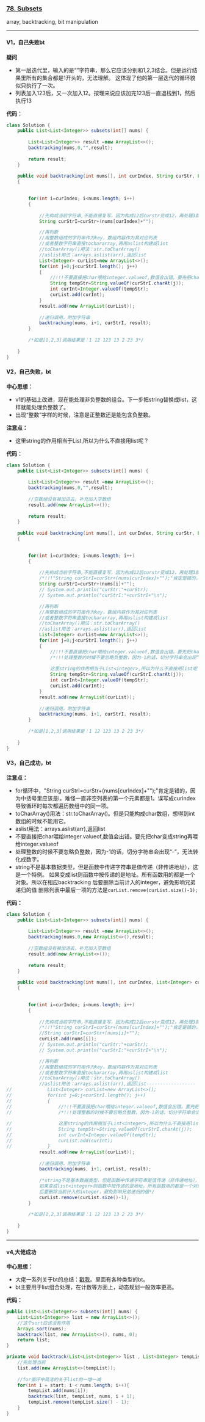 ### [78. Subsets](https://leetcode.com/problems/subsets/)

array, backtracking, bit manipulation

---

#### V1，自己失败bt

**疑问**
- 第一层迭代里，输入的是“”字符串，那么它应该分别和1,2,3结合。但是运行结果里所有的集合都是1开头的，无法理解。
这体现了他的第一层迭代的循环貌似只执行了一次。
- 列表加入123后，又一次加入12。按理来说应该加完123后一直退栈到1，然后执行13

**代码：**
```java
class Solution {
    public List<List<Integer>> subsets(int[] nums) {
        
        List<List<Integer>> result =new ArrayList<>();
        backtracking(nums,0,"",result);
        
        return result;
    }
    
    public void backtracking(int nums[], int curIndex, String curStr, List<List<Integer>> result)
    {

        
        for(int i=curIndex; i<nums.length; i++)
        {
            
            //先构成当前字符串,不能直接复写，因为构成12后curstr变成12，再处理3就没办法实现13了
            String curStrI=curStr+(nums[curIndex]+"");

            //再判断
            //用整数组成的字符串作为key，数组内容作为其对应列表
            //或者整数字符串直接tochararray,再用aslist构建成list
            //toCharArray()用法：str.toCharArray()
            //aslist用法：arrays.aslist(arr),返回list
            List<Integer> curList=new ArrayList<>();
            for(int j=0;j<curStrI.length(); j++)
            {
                //!!!不要直接把char喂给integer.valueof,数值会出错。要先把char变成string再喂给integer.valueof
                String tempStr=String.valueOf(curStrI.charAt(j));
                int curInt=Integer.valueOf(tempStr);
                curList.add(curInt);
            }
            result.add(new ArrayList(curList));
            
            //递归调用，附加字符串
            backtracking(nums, i+1, curStrI, result);
        }
        
        /*如是[1,2,3]调用结果是：1 12 123 13 2 23 3*/
        
    }
}
```

#### V2，自己失败，bt

**中心思想：**
- v1的基础上改进，现在能处理非负整数的组合。下一步把string替换成list，这样就能处理负整数了。
- 出现“整数”字样的时候，注意是正整数还是能包含负整数。

**注意点：**
- 这里string的作用相当于List<integer>,所以为什么不直接用list呢？

**代码：**
```java
class Solution {
    public List<List<Integer>> subsets(int[] nums) {
        
        List<List<Integer>> result =new ArrayList<>();
        backtracking(nums,0,"",result);
        
        //空数组没有被加进去，补充加入空数组
        result.add(new ArrayList<>());
        
        return result;
    }
    
    public void backtracking(int nums[], int curIndex, String curStr, List<List<Integer>> result)
    {

        
        for(int i=curIndex; i<nums.length; i++)
        {
            
            //先构成当前字符串,不能直接复写，因为构成12后curstr变成12，再处理3就没办法实现13了
            /*!!!"String curStrI=curStr+(nums[curIndex]+"");"肯定是错的，因为中括号里应该是i。难怪一直非空列表的第一个元素都是1*/
            String curStrI=curStr+(nums[i]+"");
            // System.out.println("curStr:"+curStr);
            // System.out.println("curStrI:"+curStrI+"\n");

            //再判断
            //用整数组成的字符串作为key，数组内容作为其对应列表
            //或者整数字符串直接tochararray,再用aslist构建成list
            //toCharArray()用法：str.toCharArray()
            //aslist用法：arrays.aslist(arr),返回list
            List<Integer> curList=new ArrayList<>();
            for(int j=0;j<curStrI.length(); j++)
            {
                //!!!不要直接把char喂给integer.valueof,数值会出错。要先把char变成string再喂给integer.valueof
                /*!!!处理整数的时候不要忽略负整数，因为-1的话，切分字符串会出现“-”，无法转化成数字。
                
                这里string的作用相当于List<integer>,所以为什么不直接用list呢？*/
                String tempStr=String.valueOf(curStrI.charAt(j));
                int curInt=Integer.valueOf(tempStr);
                curList.add(curInt);
            }
            result.add(new ArrayList(curList));
            
            //递归调用，附加字符串
            backtracking(nums, i+1, curStrI, result);
        }
        
        /*如是[1,2,3]调用结果是：1 12 123 13 2 23 3*/
        
    }
}
```

#### V3，自己成功，bt

**注意点：**
- for循环中，"String curStrI=curStr+(nums[curIndex]+"");"肯定是错的，因为中括号里应该是i。难怪一直非空列表的第一个元素都是1。误写成curindex导致循环时每次都遍历数组中的同一项。
- toCharArray()用法：str.toCharArray()。但是只能构成char数组，想得到int数组的时候不能用它。
- aslist用法：arrays.aslist(arr),返回list
- 不要直接把char喂给integer.valueof,数值会出错。要先把char变成string再喂给integer.valueof
- 处理整数的时候不要忽略负整数，因为-1的话，切分字符串会出现“-”，无法转化成数字。
- string不是基本数据类型，但是函数中传递字符串是值传递（非传递地址），这是一个特例。
如果变成list<integer>则函数中按传递的是地址。所有函数用的都是一个对象。所以在相应backtracking
后要删除当前计入的integer，避免影响兄弟递归的值
删除列表中最后一项的方法是`curList.remove(curList.size()-1);`

**代码：**
```java
class Solution {
    public List<List<Integer>> subsets(int[] nums) {
        
        List<List<Integer>> result =new ArrayList<>();
        backtracking(nums,0,new ArrayList<>(),result);
        
        //空数组没有被加进去，补充加入空数组
        result.add(new ArrayList<>());
        
        return result;
    }
    
    public void backtracking(int nums[], int curIndex, List<Integer> curList, List<List<Integer>> result)
    {

        
        for(int i=curIndex; i<nums.length; i++)
        {
            
            //先构成当前字符串,不能直接复写，因为构成12后curstr变成12，再处理3就没办法实现13了
            /*!!!"String curStrI=curStr+(nums[curIndex]+"");"肯定是错的，因为中括号里应该是i。难怪一直非空列表的第一个元素都是1*/
            //String curStrI=curStr+(nums[i]+"");
            curList.add(nums[i]);
            // System.out.println("curStr:"+curStr);
            // System.out.println("curStrI:"+curStrI+"\n");

            //再判断
            //用整数组成的字符串作为key，数组内容作为其对应列表
            //或者整数字符串直接tochararray,再用aslist构建成list
            //toCharArray()用法：str.toCharArray()
            //aslist用法：arrays.aslist(arr),返回list------------------
//             List<Integer> curList=new ArrayList<>();
//             for(int j=0;j<curStrI.length(); j++)
//             {
//                 //!!!不要直接把char喂给integer.valueof,数值会出错。要先把char变成string再喂给integer.valueof
//                 /*!!!处理整数的时候不要忽略负整数，因为-1的话，切分字符串会出现“-”，无法转化成数字。
                
//                 这里string的作用相当于List<integer>,所以为什么不直接用list呢？*/
//                 String tempStr=String.valueOf(curStrI.charAt(j));
//                 int curInt=Integer.valueOf(tempStr);
//                 curList.add(curInt);
//             }
            result.add(new ArrayList(curList));
            
            //递归调用，附加字符串
            backtracking(nums, i+1, curList, result);
            
            /*string不是基本数据类型，但是函数中传递字符串是值传递（非传递地址），这是一个特例。
            如果变成list<integer>则函数中按传递的是地址。所有函数用的都是一个对象。所以在相应backtracking
            后要删除当前计入的integer，避免影响兄弟递归的值*/
            curList.remove(curList.size()-1);
        }
        
        /*如是[1,2,3]调用结果是：1 12 123 13 2 23 3*/
        
    }
}
```

---

#### v4,大佬成功

**中心思想：**
- 大佬一系列关于bt的总结：[戳我](https://leetcode.com/problems/subsets/discuss/27281/A-general-approach-to-backtracking-questions-in-Java-(Subsets-Permutations-Combination-Sum-Palindrome-Partitioning))。里面有各种类型的bt。
- bt主要用于list组合处理，在计数等方面上，动态规划一般效率更高。

**代码：**
```java
public List<List<Integer>> subsets(int[] nums) {
    List<List<Integer>> list = new ArrayList<>();
    //这个sort应该没有作用
    Arrays.sort(nums);
    backtrack(list, new ArrayList<>(), nums, 0);
    return list;
}

private void backtrack(List<List<Integer>> list , List<Integer> tempList, int [] nums, int start){
    //先处理当前
    list.add(new ArrayList<>(tempList));
    
    //for循环中简洁的关于list的一增一减
    for(int i = start; i < nums.length; i++){
        tempList.add(nums[i]);
        backtrack(list, tempList, nums, i + 1);
        tempList.remove(tempList.size() - 1);
    }
}
```
